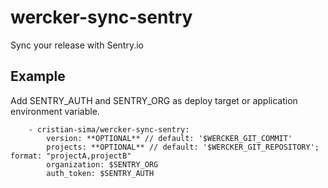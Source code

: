 wercker-sync-sentry
==============

Sync your release with Sentry.io


Example
--------

Add SENTRY_AUTH and SENTRY_ORG as deploy target or application environment variable.

```
    - cristian-sima/wercker-sync-sentry:
        version: **OPTIONAL** // default: '$WERCKER_GIT_COMMIT'
        projects: **OPTIONAL** // default: '$WERCKER_GIT_REPOSITORY'; format: "projectA,projectB"
        organization: $SENTRY_ORG
        auth_token: $SENTRY_AUTH
```
